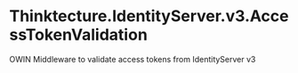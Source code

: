 Thinktecture.IdentityServer.v3.AccessTokenValidation
====================================================

OWIN Middleware to validate access tokens from IdentityServer v3
